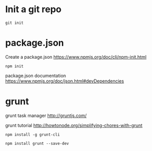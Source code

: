 Init a git repo
==========
```
git init
```

package.json
==========
Create a package.json
https://www.npmjs.org/doc/cli/npm-init.html
```
npm init
```

package.json documentation
https://www.npmjs.org/doc/json.html#devDependencies

grunt
==========
grunt task manager
http://gruntjs.com/

grunt tutorial
http://howtonode.org/simplifying-chores-with-grunt
```
npm install -g grunt-cli
```
```
npm install grunt --save-dev
```
